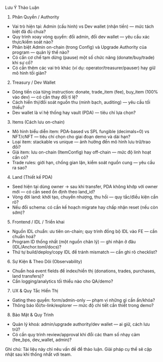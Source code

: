 Lưu Ý Thảo Luận

1) Phân Quyền / Authority
- Vai trò hiện tại: Admin (cấu hình) vs Dev wallet (nhận tiền) — mức tách biệt đã đủ chưa?
- Quy trình xoay vòng quyền: đổi admin, đổi dev wallet — yêu cầu xác thực/kiểm soát nào?
- Phân biệt Admin on-chain (trong Config) và Upgrade Authority của program — quản lý thế nào?
- Có cần cơ chế tạm dừng (pause) một số chức năng (donate/buy/trade) khi sự cố?
- Có cần thêm các vai trò khác (ví dụ: operator/treasurer/pauser) hay giữ mô hình tối giản?

2) Treasury / Dev Wallet
- Dòng tiền của từng instruction: donate, trade_item (fee), buy_item (100% vào dev) — có cần thay đổi tỉ lệ?
- Cách hiển thị/đối soát nguồn thu (minh bạch, auditing) — yêu cầu tối thiểu?
- Dev wallet là ví hệ thống hay vault (PDA) — tiêu chí lựa chọn?

3) Items (Cách lưu on-chain)
- Mô hình biểu diễn item: PDA-based vs SPL fungible (decimals=0) vs NFT/cNFT — tiêu chí chọn cho giai đoạn demo và dài hạn?
- Loại item: stackable vs unique — ảnh hưởng đến mô hình lưu trữ/trao đổi?
- Giá item: lưu on-chain (ItemConfig) hay off-chain — mức độ linh hoạt cần có?
- Trade rules: giới hạn, chống gian lận, kiểm soát nguồn cung — yêu cầu ra sao?

4) Land (Thiết kế PDA)
- Seed hiện tại dùng owner → sau khi transfer, PDA không khớp với owner mới — có cần seed ổn định theo land_id?
- Vòng đời land: khởi tạo, chuyển nhượng, thu hồi — quy tắc/điều kiện cần rõ?
- Nếu đổi schema: có cần kế hoạch migrate hay chấp nhận reset (nếu còn sớm)?

5) Frontend / IDL / Triển khai
- Nguồn IDL chuẩn: ưu tiên on-chain; quy trình đồng bộ IDL vào FE — cần chuẩn hoá?
- Program ID thống nhất (một nguồn chân lý) — ghi nhận ở đâu (IDL/Anchor.toml/docs)?
- Thứ tự build/deploy/copy IDL để tránh mismatch — cần ghi rõ checklist?

6) Sự Kiện & Theo Dõi (Observability)
- Chuẩn hoá event fields để index/hiển thị (donations, trades, purchases, land transfers)?
- Cần logging/analytics tối thiểu nào cho QA/demo?

7) UX & Quy Tắc Hiển Thị
- Gating theo quyền: form/admin-only — phạm vi những gì cần ẩn/khóa?
- Thông báo lỗi/tx-link/explorer — mức độ chi tiết cần thiết trong demo?

8) Bảo Mật & Quy Trình
- Quản lý khoá: admin/upgrade authority/dev wallet — ai giữ, cách lưu trữ?
- Có cần quy trình review/approval khi đổi các tham số nhạy cảm (fee_bps, dev_wallet, admin)?

Ghi chú: Tài liệu này chỉ nêu vấn đề để thảo luận. Giải pháp cụ thể sẽ cập nhật sau khi thống nhất với team.

